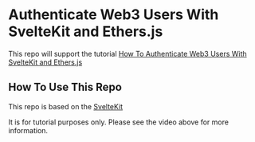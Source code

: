 # Authenticate Web3 Users With SvelteKit and Ethers.js
This repo will support the tutorial [How To Authenticate Web3 Users With SvelteKit and Ethers.js](https://www.youtube.com/watch?v=ZWL8gtwvvqY)

## How To Use This Repo

This repo is based on the [SvelteKit](https://kit.svelte.dev/)

It is for tutorial purposes only. Please see the video above for more information. 
